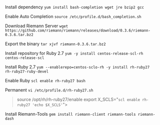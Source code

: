 Install dependency
```yum install bash-completion wget jre bzip2 gcc```

Enable Auto Completion
```source /etc/profile.d/bash_completion.sh```

Download Riemann Server
```wget https://github.com/riemann/riemann/releases/download/0.3.6/riemann-0.3.6.tar.bz2```

Export the binary
```tar xjvf riemann-0.3.6.tar.bz2```

Install repository for Ruby 2.7
```yum -y install centos-release-scl-rh centos-release-scl```

Install Ruby 2.7
```yum --enablerepo=centos-sclo-rh -y install rh-ruby27 rh-ruby27-ruby-devel```

Enable Ruby
```scl enable rh-ruby27 bash```

Permanent 
```vi /etc/profile.d/rh-ruby27.sh```
>    source /opt/rh/rh-ruby27/enable
>    export X_SCLS="`scl enable rh-ruby27 'echo $X_SCLS'`">

Install Riemann-Tools
```gem install riemann-client riemann-tools riemann-dash```
